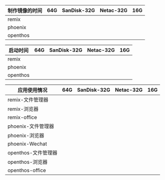 制作镜像的时间| 64G | SanDisk-32G | Netac-32G | 16G | 
-----|-----|-----|-----|-----|
remix| | | | |
phoenix| | | | |
openthos| | | | |

启动时间| 64G | SanDisk-32G | Netac-32G | 16G | 
-----|-----|-----|-----|-----|
remix| | | | |
phoenix| | | | |
openthos| | | | |

应用使用情况| 64G | SanDisk-32G | Netac-32G | 16G | 
-----|-----|-----|-----|-----|
remix-文件管理器| | | | |
remix-浏览器| | | | |
remix-office| | | | |
phoenix-文件管理器| | | | |
phoenix-浏览器| | | | |
phoenix-Wechat| | | | |
openthos-文件管理器| | | | |
openthos-浏览器| | | | |
openthos-office| | | | |


